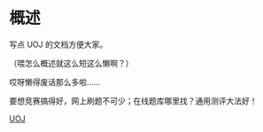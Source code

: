 # 概述

写点 UOJ 的文档方便大家。

（喂怎么概述就这么短这么懒啊？）

哎呀懒得废话那么多啦……

要想竞赛搞得好，网上刷题不可少；在线题库哪里找？通用测评大法好！

[UOJ](http://uoj.ac/) 
